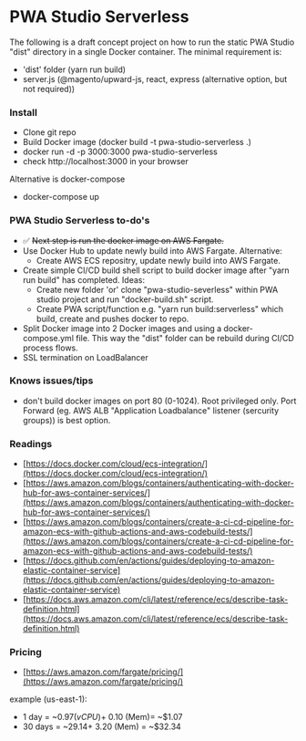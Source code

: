 # PWA Studio Serverless

The following is a draft concept project on how to run the static PWA Studio "dist" directory in a single Docker container.
The minimal requirement is:
- 'dist' folder (yarn run build)
- server.js (@magento/upward-js, react, express (alternative option, but not required))

### Install
- Clone git repo
- Build Docker image (docker build -t pwa-studio-serverless .)
- docker run -d -p 3000:3000 pwa-studio-serverless
- check http://localhost:3000 in your browser

Alternative is docker-compose

- docker-compose up

### PWA Studio Serverless to-do's
- :white_check_mark: ~~Next step is run the docker image on AWS Fargate.~~
- Use Docker Hub to update newly build into AWS Fargate.
    Alternative:
    - Create AWS ECS repositry, update newly build into AWS Fargate.
- Create simple CI/CD build shell script to build docker image after "yarn run build" has completed.
    Ideas:
    - Create new folder 'or' clone "pwa-studio-severless" within PWA studio project and run "docker-build.sh" script.
    - Create PWA script/function e.g. "yarn run build:serverless" which build, create and pushes docker to repo.
- Split Docker image into 2 Docker images and using a docker-compose.yml file. This way the "dist" folder can be rebuild during CI/CD process flows.
- SSL termination on LoadBalancer


### Knows issues/tips
- don't build docker images on port 80 (0-1024). Root privileged only. Port Forward (eg. AWS ALB "Application Loadbalance" listener (sercurity groups)) is best option.

### Readings
- [https://docs.docker.com/cloud/ecs-integration/](https://docs.docker.com/cloud/ecs-integration/)
- [https://aws.amazon.com/blogs/containers/authenticating-with-docker-hub-for-aws-container-services/](https://aws.amazon.com/blogs/containers/authenticating-with-docker-hub-for-aws-container-services/)
- [https://aws.amazon.com/blogs/containers/create-a-ci-cd-pipeline-for-amazon-ecs-with-github-actions-and-aws-codebuild-tests/](https://aws.amazon.com/blogs/containers/create-a-ci-cd-pipeline-for-amazon-ecs-with-github-actions-and-aws-codebuild-tests/)
- [https://docs.github.com/en/actions/guides/deploying-to-amazon-elastic-container-service](https://docs.github.com/en/actions/guides/deploying-to-amazon-elastic-container-service)
- [https://docs.aws.amazon.com/cli/latest/reference/ecs/describe-task-definition.html](https://docs.aws.amazon.com/cli/latest/reference/ecs/describe-task-definition.html)

### Pricing
- [https://aws.amazon.com/fargate/pricing/](https://aws.amazon.com/fargate/pricing/)

example (us-east-1):
* 1 day = ~$0.97 (vCPU) + ~$0.10 (Mem)= ~$1.07
* 30 days = ~$29.14 + ~$3.20 (Mem) = ~$32.34